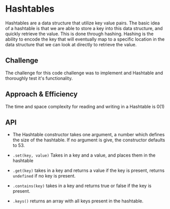 # Hashtables

<!-- Short summary or background information -->

Hashtables are a data structure that utilize key value pairs. The basic idea of a hashtable is that we are able to store a key into this data structure, and quickly retrieve the value. This is done through hashing. Hashing is the ability to encode the key that will eventually map to a specific location in the data structure that we can look at directly to retrieve the value.

## Challenge

<!-- Description of the challenge -->

The challenge for this code challenge was to implement and Hashtable and thoroughly test it's functionality.

## Approach & Efficiency

<!-- What approach did you take? Why? What is the Big O space/time for this approach? -->

The time and space complexity for reading and writing in a Hashtable is 0(1)

## API

<!-- Description of each method publicly available in each of your hashtable -->

- The Hashtable constructor takes one argument, a number which defines the size of the hashtable. If no argument is give, the constructor defaults to 53.

- `.set(key, value)` Takes in a key and a value, and places them in the hashtable

- `.get(key)` takes in a key and returns a value if the key is present, returns `undefined` if no key is present.

- `.contains(key)` takes in a key and returns true or false if the key is present.

- `.keys()` returns an array with all keys present in the hashtable.
